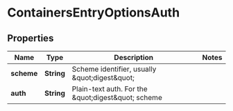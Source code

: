 # ContainersEntryOptionsAuth

## Properties
Name | Type | Description | Notes
------------ | ------------- | ------------- | -------------
**scheme** | **String** | Scheme identifier, usually \&quot;digest\&quot; | 
**auth** | **String** | Plain-text auth. For the \&quot;digest\&quot; scheme | 
